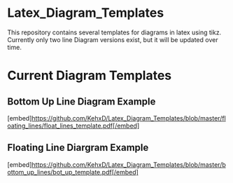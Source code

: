 # Latex_Diagram_Templates
This repository contains several templates for diagrams in latex using tikz. Currently only two line Diagram versions exist, but it will be updated over time.

# Current Diagram Templates
## Bottom Up Line Diagram Example
[embed]https://github.com/KehxD/Latex_Diagram_Templates/blob/master/floating_lines/float_lines_template.pdf[/embed]

## Floating Line Diargram Example
[embed]https://github.com/KehxD/Latex_Diagram_Templates/blob/master/bottom_up_lines/bot_up_template.pdf[/embed]
